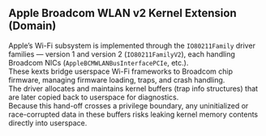 ## Apple Broadcom WLAN v2 Kernel Extension (Domain)

Apple’s Wi-Fi subsystem is implemented through the `IO80211Family` driver families — version 1 and version 2 (`IO80211FamilyV2`), each handling Broadcom NICs (`AppleBCMWLANBusInterfacePCIe`, etc.).  
These kexts bridge userspace Wi-Fi frameworks to Broadcom chip firmware, managing firmware loading, traps, and crash handling.  
The driver allocates and maintains kernel buffers (trap info structures) that are later copied back to userspace for diagnostics.  
Because this hand-off crosses a privilege boundary, any uninitialized or race-corrupted data in these buffers risks leaking kernel memory contents directly into userspace.


